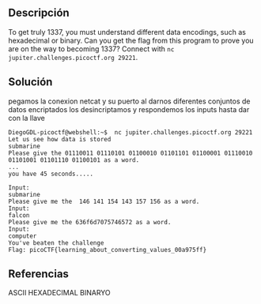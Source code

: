 ## Descripción

To get truly 1337, you must understand different data encodings, such as hexadecimal or binary. Can you get the flag from this program to prove you are on the way to becoming 1337? Connect with `nc jupiter.challenges.picoctf.org 29221`.
## Solución
pegamos la conexion netcat y su puerto al darnos diferentes conjuntos de datos encriptados los desincriptamos y respondemos los inputs hasta dar con la llave
````
DiegoGDL-picoctf@webshell:~$  nc jupiter.challenges.picoctf.org 29221
Let us see how data is stored
submarine
Please give the 01110011 01110101 01100010 01101101 01100001 01110010 01101001 01101110 01100101 as a word.
...
you have 45 seconds.....

Input:
submarine
Please give me the  146 141 154 143 157 156 as a word.
Input:
falcon
Please give me the 636f6d7075746572 as a word.
Input:
computer
You've beaten the challenge
Flag: picoCTF{learning_about_converting_values_00a975ff}
````
## Referencias
ASCII
HEXADECIMAL
BINARYO